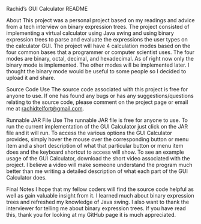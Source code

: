 Rachid’s GUI Calculator README

About
  This project was a personal project based on my readings and advice from a tech interview on binary expression trees. The project consisted of implementing a virtual calculator using Java swing and using binary expression trees to parse and evaluate the expressions the user types on the calculator GUI. The project will have 4 calculation modes based on the four common bases that a programmer or computer scientist uses. The four modes are binary, octal, decimal, and hexadecimal. As of right now only the binary mode is implemented. The other modes will be implemented later. I thought the binary mode would be useful to some people so I decided to upload it and share.

Source Code Use
  The source code associated with this project is free for anyone to use. If one has found any bugs or has any suggestions/questions relating to the source code, please comment on the project page or email me at rachidtelfort@gmail.com.
  
Runnable JAR File Use
  The runnable JAR file is free for anyone to use. To run the current implementation of the GUI Calculator just click on the JAR file and it will run. To access the various options the GUI Calculator provides, simply hover the mouse over the corresponding button or menu item and a short description of what that particular button or menu item does and the keyboard shortcut to access will show. To see an example usage of the GUI Calculator, download the short video associated with the project. I believe a video will make someone understand the program much better than me writing a detailed description of what each part of the GUI Calculator does.
  
Final Notes
  I hope that my fellow coders will find the source code helpful as well as gain valuable insight from it. I learned much about binary expression trees and refreshed my knowledge of Java swing. I also want to thank the interviewer for telling me about binary expression trees. If you have read this, thank you for looking at my GitHub page it is much appreciated.

